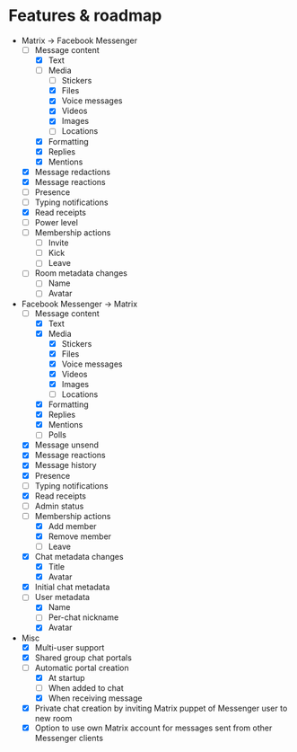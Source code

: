 # Features & roadmap

* Matrix → Facebook Messenger
  * [ ] Message content
    * [x] Text
    * [ ] Media
      * [ ] Stickers
      * [x] Files
      * [x] Voice messages
      * [x] Videos
      * [x] Images
      * [ ] Locations
    * [x] Formatting
    * [x] Replies
    * [x] Mentions
  * [x] Message redactions
  * [x] Message reactions
  * [ ] Presence
  * [ ] Typing notifications
  * [x] Read receipts
  * [ ] Power level
  * [ ] Membership actions
    * [ ] Invite
    * [ ] Kick
    * [ ] Leave
  * [ ] Room metadata changes
    * [ ] Name
    * [ ] Avatar
* Facebook Messenger → Matrix
  * [ ] Message content
    * [x] Text
    * [x] Media
      * [x] Stickers
      * [x] Files
      * [x] Voice messages
      * [x] Videos
      * [x] Images
      * [ ] Locations
    * [x] Formatting
    * [x] Replies
    * [x] Mentions
    * [ ] Polls
  * [x] Message unsend
  * [x] Message reactions
  * [x] Message history
  * [x] Presence
  * [ ] Typing notifications
  * [x] Read receipts
  * [ ] Admin status
  * [ ] Membership actions
    * [x] Add member
    * [x] Remove member
    * [ ] Leave
  * [x] Chat metadata changes
    * [x] Title
    * [x] Avatar
  * [x] Initial chat metadata
  * [ ] User metadata
    * [x] Name
    * [ ] Per-chat nickname
    * [x] Avatar
* Misc
  * [x] Multi-user support
  * [x] Shared group chat portals
  * [ ] Automatic portal creation
    * [x] At startup
    * [ ] When added to chat
    * [x] When receiving message
  * [x] Private chat creation by inviting Matrix puppet of Messenger user to new room
  * [x] Option to use own Matrix account for messages sent from other Messenger clients
